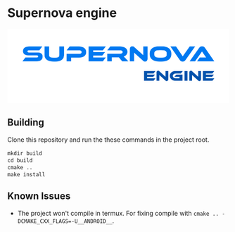 # Supernova engine
<p align="center">
  <img src="res/banner.png" />
</p>

## Building
Clone this repository and run the these commands in the project root.
```
mkdir build
cd build
cmake ..
make install
```

## Known Issues
* The project won't compile in termux. For fixing compile with `cmake .. -DCMAKE_CXX_FLAGS=-U__ANDROID__`.
